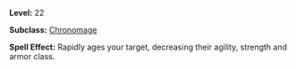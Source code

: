 <!-- TITLE: Spell: Rapid Aging -->
<!-- SUBTITLE:  -->

**Level:** 22

**Subclass:** [Chronomage](chronomage)

**Spell Effect:** Rapidly ages your target, decreasing their agility, strength and armor class.